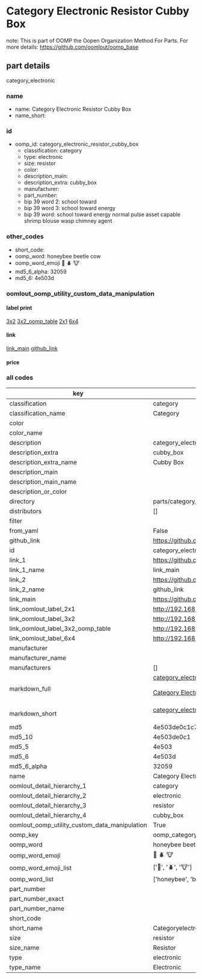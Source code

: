 # Category Electronic Resistor Cubby Box  

note: This is part of OOMP the Oopen Organization Method For Parts. For more details: https://github.com/oomlout/oomp_base

##  part details



category_electronic

### name
* name: Category Electronic Resistor Cubby Box
* name_short: 
### id
* oomp_id: category_electronic_resistor_cubby_box
  * classification: category
  * type: electronic
  * size: resistor
  * color: 
  * description_main: 
  * description_extra: cubby_box
  * manufacturer: 
  * part_number: 
  * bip 39 word 2: school toward
  * bip 39 word 3: school toward energy
  * bip 39 word: school toward energy normal pulse asset capable shrimp blouse wasp chimney agent

### other_codes
* short_code: 
* oomp_word: honeybee beetle cow
* oomp_word_emoji :honeybee: :beetle: :cow:
* md5_6_alpha: 32059
* md5_6: 4e503d






### oomlout_oomp_utility_custom_data_manipulation
#### label print
[3x2](http://192.168.1.245:1112/?label=oomp%2032059)
[3x2_oomp_table](http://192.168.1.107:1112/?label=oomp%2032059)
[2x1](http://192.168.1.242:1112/?label=oomp%2032059)
[6x4](http://192.168.1.55:1112/?label=oomp%2032059)    

#### link

[link_main](https://github.com/oomlout/oomlout_oomp_current_version_messy/tree/main/parts/category_electronic_resistor_cubby_box) [github_link](https://github.com/oomlout/oomlout_oomp_part_src/tree/main/parts/category_electronic_resistor_cubby_box)                             

#### price







### all codes 
| key | value |  
| --- | --- |  
| classification | category |  
| classification_name | Category |  
| color |  |  
| color_name |  |  
| description | category_electronic |  
| description_extra | cubby_box |  
| description_extra_name | Cubby Box |  
| description_main |  |  
| description_main_name |  |  
| description_or_color |   |  
| directory | parts/category_electronic_resistor_cubby_box |  
| distributors | [] |  
| filter |  |  
| from_yaml | False |  
| github_link | https://github.com/oomlout/oomlout_oomp_part_src/tree/main/parts/category_electronic_resistor_cubby_box |  
| id | category_electronic_resistor_cubby_box |  
| link_1 | https://github.com/oomlout/oomlout_oomp_current_version_messy/tree/main/parts/category_electronic_resistor_cubby_box |  
| link_1_name | link_main |  
| link_2 | https://github.com/oomlout/oomlout_oomp_part_src/tree/main/parts/category_electronic_resistor_cubby_box |  
| link_2_name | github_link |  
| link_main | https://github.com/oomlout/oomlout_oomp_current_version_messy/tree/main/parts/category_electronic_resistor_cubby_box |  
| link_oomlout_label_2x1 | http://192.168.1.242:1112/?label=oomp%2032059 |  
| link_oomlout_label_3x2 | http://192.168.1.245:1112/?label=oomp%2032059 |  
| link_oomlout_label_3x2_oomp_table | http://192.168.1.107:1112/?label=oomp%2032059 |  
| link_oomlout_label_6x4 | http://192.168.1.55:1112/?label=oomp%2032059 |  
| manufacturer |  |  
| manufacturer_name |  |  
| manufacturers | [] |  
| markdown_full | [category_electronic_resistor_cubby_box](https://github.com/oomlout/oomlout_oomp_current_version_messy/tree/main/parts/category_electronic_resistor_cubby_box)<br>[](https://github.com/oomlout/oomlout_oomp_current_version_messy/tree/main/parts/category_electronic_resistor_cubby_box)<br>[Category Electronic Resistor Cubby Box](https://github.com/oomlout/oomlout_oomp_current_version_messy/tree/main/parts/category_electronic_resistor_cubby_box)<br><br> |  
| markdown_short | [category_electronic_resistor_cubby_box](https://github.com/oomlout/oomlout_oomp_current_version_messy/tree/main/parts/category_electronic_resistor_cubby_box)<br><br> |  
| md5 | 4e503de0c1c7243c36d6c96294398606 |  
| md5_10 | 4e503de0c1 |  
| md5_5 | 4e503 |  
| md5_6 | 4e503d |  
| md5_6_alpha | 32059 |  
| name | Category Electronic Resistor Cubby Box |  
| oomlout_detail_hierarchy_1 | category |  
| oomlout_detail_hierarchy_2 | electronic |  
| oomlout_detail_hierarchy_3 | resistor |  
| oomlout_detail_hierarchy_4 | cubby_box |  
| oomlout_oomp_utility_custom_data_manipulation | True |  
| oomp_key | oomp_category_electronic_resistor_cubby_box |  
| oomp_word | honeybee beetle cow |  
| oomp_word_emoji | :honeybee: :beetle: :cow: |  
| oomp_word_emoji_list | [':honeybee:', ':beetle:', ':cow:'] |  
| oomp_word_list | ['honeybee', 'beetle', 'cow'] |  
| part_number |  |  
| part_number_exact |  |  
| part_number_name |  |  
| short_code |  |  
| short_name | Categoryelectronic |  
| size | resistor |  
| size_name | Resistor |  
| type | electronic |  
| type_name | Electronic |  
